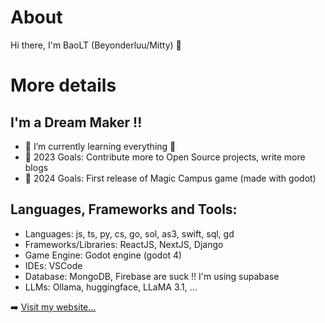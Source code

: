 # About

Hi there, I'm BaoLT (Beyonderluu/Mitty) 👋

# More details

## I'm a Dream Maker !!

- 🌱 I’m currently learning everything 🤣
- 🥅 2023 Goals: Contribute more to Open Source projects, write more blogs
- 🥅 2024 Goals: First release of Magic Campus game (made with godot)

## Languages, Frameworks and Tools:

- Languages: js, ts, py, cs, go, sol, as3, swift, sql, gd
- Frameworks/Libraries: ReactJS, NextJS, Django
- Game Engine: Godot engine (godot 4)
- IDEs: VSCode
- Database: MongoDB, Firebase are suck !! I'm using supabase
- LLMs: Ollama, huggingface, LLaMA 3.1, ...

➡️ [Visit my website...](https://beyonderluu.com)
